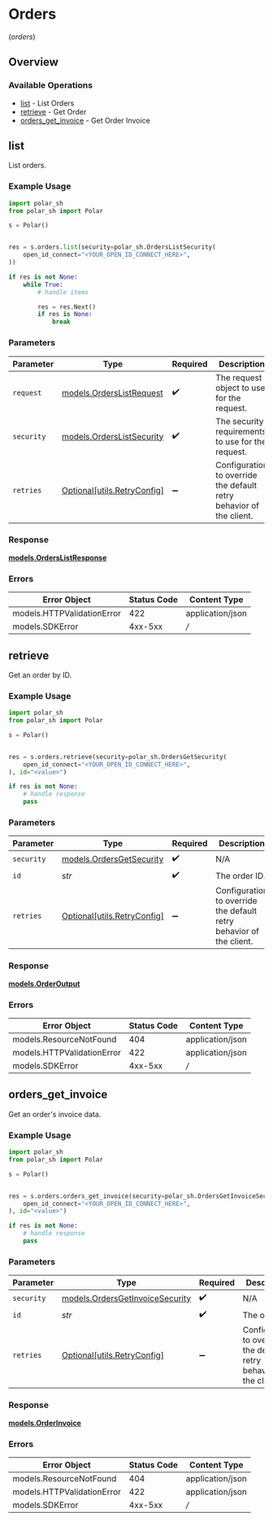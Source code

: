 # Orders
(*orders*)

## Overview

### Available Operations

* [list](#list) - List Orders
* [retrieve](#retrieve) - Get Order
* [orders_get_invoice](#orders_get_invoice) - Get Order Invoice

## list

List orders.

### Example Usage

```python
import polar_sh
from polar_sh import Polar

s = Polar()


res = s.orders.list(security=polar_sh.OrdersListSecurity(
    open_id_connect="<YOUR_OPEN_ID_CONNECT_HERE>",
))

if res is not None:
    while True:
        # handle items

        res = res.Next()
        if res is None:
            break


```

### Parameters

| Parameter                                                           | Type                                                                | Required                                                            | Description                                                         |
| ------------------------------------------------------------------- | ------------------------------------------------------------------- | ------------------------------------------------------------------- | ------------------------------------------------------------------- |
| `request`                                                           | [models.OrdersListRequest](../../models/orderslistrequest.md)       | :heavy_check_mark:                                                  | The request object to use for the request.                          |
| `security`                                                          | [models.OrdersListSecurity](../../orderslistsecurity.md)            | :heavy_check_mark:                                                  | The security requirements to use for the request.                   |
| `retries`                                                           | [Optional[utils.RetryConfig]](../../models/utils/retryconfig.md)    | :heavy_minus_sign:                                                  | Configuration to override the default retry behavior of the client. |

### Response

**[models.OrdersListResponse](../../models/orderslistresponse.md)**

### Errors

| Error Object               | Status Code                | Content Type               |
| -------------------------- | -------------------------- | -------------------------- |
| models.HTTPValidationError | 422                        | application/json           |
| models.SDKError            | 4xx-5xx                    | */*                        |


## retrieve

Get an order by ID.

### Example Usage

```python
import polar_sh
from polar_sh import Polar

s = Polar()


res = s.orders.retrieve(security=polar_sh.OrdersGetSecurity(
    open_id_connect="<YOUR_OPEN_ID_CONNECT_HERE>",
), id="<value>")

if res is not None:
    # handle response
    pass

```

### Parameters

| Parameter                                                           | Type                                                                | Required                                                            | Description                                                         |
| ------------------------------------------------------------------- | ------------------------------------------------------------------- | ------------------------------------------------------------------- | ------------------------------------------------------------------- |
| `security`                                                          | [models.OrdersGetSecurity](../../models/ordersgetsecurity.md)       | :heavy_check_mark:                                                  | N/A                                                                 |
| `id`                                                                | *str*                                                               | :heavy_check_mark:                                                  | The order ID.                                                       |
| `retries`                                                           | [Optional[utils.RetryConfig]](../../models/utils/retryconfig.md)    | :heavy_minus_sign:                                                  | Configuration to override the default retry behavior of the client. |

### Response

**[models.OrderOutput](../../models/orderoutput.md)**

### Errors

| Error Object               | Status Code                | Content Type               |
| -------------------------- | -------------------------- | -------------------------- |
| models.ResourceNotFound    | 404                        | application/json           |
| models.HTTPValidationError | 422                        | application/json           |
| models.SDKError            | 4xx-5xx                    | */*                        |


## orders_get_invoice

Get an order's invoice data.

### Example Usage

```python
import polar_sh
from polar_sh import Polar

s = Polar()


res = s.orders.orders_get_invoice(security=polar_sh.OrdersGetInvoiceSecurity(
    open_id_connect="<YOUR_OPEN_ID_CONNECT_HERE>",
), id="<value>")

if res is not None:
    # handle response
    pass

```

### Parameters

| Parameter                                                                   | Type                                                                        | Required                                                                    | Description                                                                 |
| --------------------------------------------------------------------------- | --------------------------------------------------------------------------- | --------------------------------------------------------------------------- | --------------------------------------------------------------------------- |
| `security`                                                                  | [models.OrdersGetInvoiceSecurity](../../models/ordersgetinvoicesecurity.md) | :heavy_check_mark:                                                          | N/A                                                                         |
| `id`                                                                        | *str*                                                                       | :heavy_check_mark:                                                          | The order ID.                                                               |
| `retries`                                                                   | [Optional[utils.RetryConfig]](../../models/utils/retryconfig.md)            | :heavy_minus_sign:                                                          | Configuration to override the default retry behavior of the client.         |

### Response

**[models.OrderInvoice](../../models/orderinvoice.md)**

### Errors

| Error Object               | Status Code                | Content Type               |
| -------------------------- | -------------------------- | -------------------------- |
| models.ResourceNotFound    | 404                        | application/json           |
| models.HTTPValidationError | 422                        | application/json           |
| models.SDKError            | 4xx-5xx                    | */*                        |

